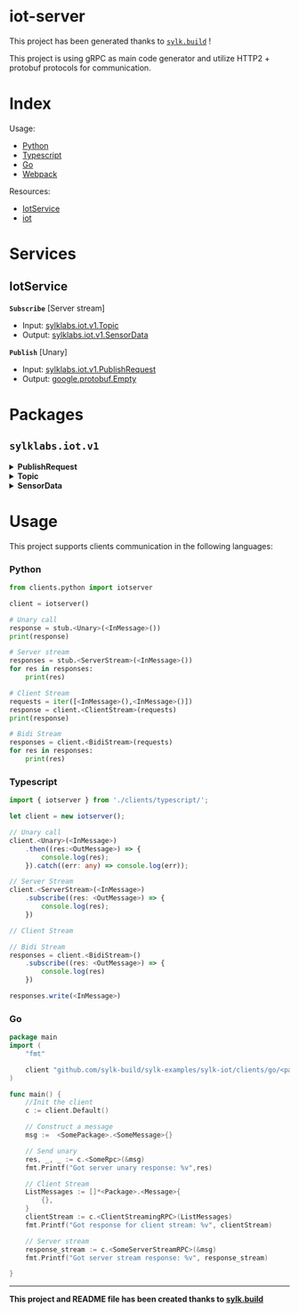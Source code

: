 # iot-server

This project has been generated thanks to [```sylk.build```](https://www.sylk.build) !

This project is using gRPC as main code generator and utilize HTTP2 + protobuf protocols for communication.

# Index
Usage:
- [Python](#python)
- [Typescript](#typescript)
- [Go](#go)
- [Webpack](#webpack)

Resources:
- [IotService](#iotservice)
- [iot](#iot)

# Services

## IotService

__`Subscribe`__ [Server stream]
- Input: [sylklabs.iot.v1.Topic](#topic)
- Output: [sylklabs.iot.v1.SensorData](#sensordata)

__`Publish`__ [Unary]
- Input: [sylklabs.iot.v1.PublishRequest](#publishrequest)
- Output: [google.protobuf.Empty](#empty)

# Packages

## `sylklabs.iot.v1`


<details id="#PublishRequest">
<summary><b>PublishRequest</b></summary>

### __PublishRequest__
: 
* __topic__ [TYPE_STRING]


* __data__ [[SensorData](#SensorData)]

</details>


<details id="#Topic">
<summary><b>Topic</b></summary>

### __Topic__
: The Topic message represents the topic to which the IoT server and Grafana plugin will subscribe and publish. It will have a single field called name, which is a string representing the name of the topic.

* __name__ [TYPE_STRING]

</details>


<details id="#SensorData">
<summary><b>SensorData</b></summary>

### __SensorData__
: 
* __sensor_id__ [TYPE_STRING]


* __value__ [TYPE_DOUBLE]


* __timestamp__ [[Timestamp](#Timestamp)]

</details>


# Usage

This project supports clients communication in the following languages:

### Python

```py
from clients.python import iotserver

client = iotserver()

# Unary call
response = stub.<Unary>(<InMessage>())
print(response)

# Server stream
responses = stub.<ServerStream>(<InMessage>())
for res in responses:
	print(res)

# Client Stream
requests = iter([<InMessage>(),<InMessage>()])
response = client.<ClientStream>(requests)
print(response)

# Bidi Stream
responses = client.<BidiStream>(requests)
for res in responses:
	print(res)
```

### Typescript

```ts
import { iotserver } from './clients/typescript/';

let client = new iotserver();

// Unary call
client.<Unary>(<InMessage>)
	.then((res:<OutMessage>) => {
		console.log(res);
	}).catch((err: any) => console.log(err));

// Server Stream
client.<ServerStream>(<InMessage>)
	.subscribe((res: <OutMessage>) => {
		console.log(res);
	})

// Client Stream

// Bidi Stream
responses = client.<BidiStream>()
	.subscribe((res: <OutMessage>) => {
		console.log(res)
	})

responses.write(<InMessage>)
```

### Go

```go
package main
import (
	"fmt"

	client "github.com/sylk-build/sylk-examples/sylk-iot/clients/go/<path-to-service>"
)

func main() {
	//Init the client
	c := client.Default()

	// Construct a message
	msg :=  <SomePackage>.<SomeMessage>{}

	// Send unary
	res, _, _ := c.<SomeRpc>(&msg)
	fmt.Printf("Got server unary response: %v",res)

	// Client Stream
	ListMessages := []*<Package>.<Message>{
		{},
	}
	clientStream := c.<ClientStreamingRPC>(ListMessages)
	fmt.Printf("Got response for client stream: %v", clientStream)

	// Server stream
	response_stream := c.<SomeServerStreamRPC>(&msg)
	fmt.Printf("Got server stream response: %v", response_stream)

}
```


* * *
__This project and README file has been created thanks to [sylk.build](https://www.sylk.build)__